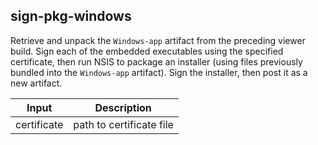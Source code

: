## sign-pkg-windows

Retrieve and unpack the `Windows-app` artifact from the preceding viewer build. Sign each of the embedded executables using the specified certificate, then run NSIS to package an installer (using files previously bundled into the `Windows-app` artifact). Sign the installer, then post it as a new artifact.

| Input | Description |
| ----- | ----------- |
| certificate | path to certificate file |

